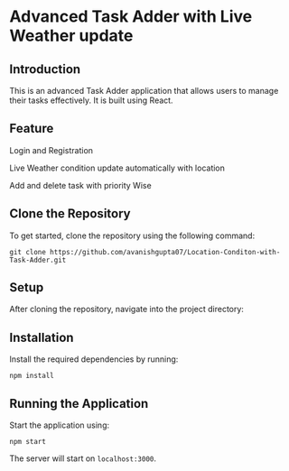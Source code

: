 
<body>
    <h1>Advanced Task Adder with Live Weather update</h1>
    <h2>Introduction</h2>
    <p>This is an advanced Task Adder application that allows users to manage their tasks effectively. It is built using React.</p>
    <h2>Feature</h2>
    <p>Login and Registration </p>
    <p>Live Weather condition update automatically with location </p>
    <p>Add and delete task with priority Wise </p>

  <h2>Clone the Repository</h2>
    <p>To get started, clone the repository using the following command:</p>
    <pre><code>git clone https://github.com/avanishgupta07/Location-Conditon-with-Task-Adder.git</code></pre>
    <h2>Setup</h2>
    <p>After cloning the repository, navigate into the project directory:</p>
    <h2>Installation</h2>
    <p>Install the required dependencies by running:</p>
    <pre><code>npm install</code></pre>
    <h2>Running the Application</h2>
    <p>Start the application using:</p>
    <pre><code>npm start</code></pre>
    <p>The server will start on <code>localhost:3000</code>.</p>



